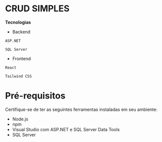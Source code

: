 # CRUD SIMPLES

**Tecnologias**
- Backend
  
`ASP.NET`

`SQL Server`
- Frontend
  
`React`

`Tailwind CSS`

# Pré-requisitos
Certifique-se de ter as seguintes ferramentas instaladas em seu ambiente:

- Node.js
- npm
- Visual Studio com ASP.NET e SQL Server Data Tools
- SQL Server
